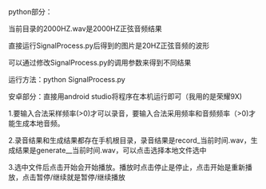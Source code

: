 python部分：

当前目录的2000HZ.wav是2000HZ正弦音频结果

直接运行SignalProcess.py后得到的图片是20HZ正弦音频的波形

可以通过修改SignalProcess.py的调用参数来得到不同结果

运行方法：python SignalProcess.py



安卓部分：直接用android studio将程序在本机运行即可（我用的是荣耀9X)

1.要输入合法采样频率(>0)才可以录音，要输入合法采用频率和音频频率（>0)才能生成本地音频。

2.录音结果和生成结果都存在手机根目录，录音结果是record_当前时间.wav，生成结果是generate__当前时间.wav，可以点击选择本地文件选中

3.选中文件后点击开始会开始播放。播放时点击停止是停止，点击开始是重新播放，点击暂停/继续就是暂停/继续播放

